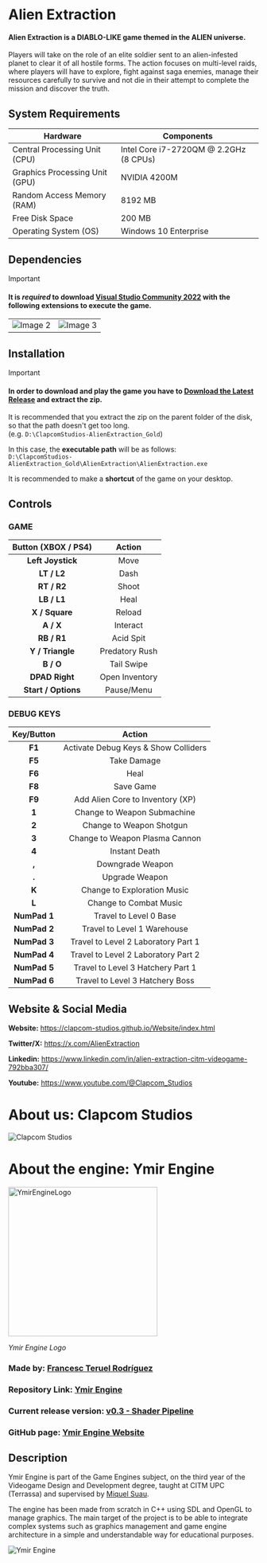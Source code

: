 # Alien Extraction

#### Alien Extraction is a DIABLO-LIKE game themed in the ALIEN universe.

Players will take on the role of an elite soldier sent to an alien-infested planet to clear it of all hostile forms. The action focuses on multi-level raids, where players will have to explore, fight against saga enemies, manage their resources carefully to survive and not die in their attempt to complete the mission and discover the truth.

## System Requirements

| Hardware | Components |
| --- | --- |
| Central Processing Unit (CPU) | Intel Core i7-2720QM @ 2.2GHz (8 CPUs) |
| Graphics Processing Unit (GPU) | NVIDIA 4200M |
| Random Access Memory (RAM) | 8192 MB |
| Free Disk Space | 200 MB |
| Operating System (OS) | Windows 10 Enterprise |

## Dependencies

> [!IMPORTANT]
> #### It is _required_ to download [Visual Studio Community 2022](https://visualstudio.microsoft.com/es/free-developer-offers/) with the following extensions to execute the game.
> <table>
>   <tr>
>     <td align="center">
>       <img src="https://github.com/Clapcom-Studios/Alien-Extraction/assets/99948892/ded6aef0-c9ff-4666-95cb-3123b605b5cf" alt="Image 2"/>
>     </td>
>     <td align="center">
>       <img src="https://github.com/Clapcom-Studios/Alien-Extraction/assets/99948892/f4189760-dc3b-4a91-890b-5e1bb4180416" alt="Image 3"/>
>     </td>
>   </tr>
> </table>

## Installation

> [!IMPORTANT]
> #### In order to download and play the game you have to [Download the Latest Release](https://github.com/Clapcom-Studios/Alien-Extraction/releases) and extract the zip.
> It is recommended that you extract the zip on the parent folder of the disk, so that the path doesn't get too long. <br>
> (e.g. ```D:\ClapcomStudios-AlienExtraction_Gold```)
>
> In this case, the **executable path** will be as follows: <br>
> ```D:\ClapcomStudios-AlienExtraction_Gold\AlienExtraction\AlienExtraction.exe```
>
> It is recommended to make a **shortcut** of the game on your desktop.

## Controls

### GAME
    
| Button (XBOX / PS4) | Action           |
|:-------------------:|:----------------:|
| **Left Joystick**   | Move             |
| **LT / L2**         | Dash             |
| **RT / R2**         | Shoot            |
| **LB / L1**         | Heal             |
| **X / Square**      | Reload           |
| **A / X**           | Interact         |
| **RB / R1**         | Acid Spit        |
| **Y / Triangle**    | Predatory Rush   |
| **B / O**           | Tail Swipe       |
| **DPAD Right**      | Open Inventory   |
| **Start / Options** | Pause/Menu       |

### DEBUG KEYS

|            Key/Button            |               Action                 |
|:--------------------------------:|:------------------------------------:|
| **F1**                           | Activate Debug Keys & Show Colliders |
| **F5**                           | Take Damage                          |
| **F6**                           | Heal                                 |
| **F8**                           | Save Game                            |
| **F9**                           | Add Alien Core to Inventory (XP)     |
| **1**                            | Change to Weapon Submachine          |
| **2**                            | Change to Weapon Shotgun             |
| **3**                            | Change to Weapon Plasma Cannon       |
| **4**                            | Instant Death                        |
| **,**                            | Downgrade Weapon                     |
| **.**                            | Upgrade Weapon                       |
| **K**                            | Change to Exploration Music          |
| **L**                            | Change to Combat Music               |
| **NumPad 1**                     | Travel to Level 0 Base               |
| **NumPad 2**                     | Travel to Level 1 Warehouse          |
| **NumPad 3**                     | Travel to Level 2 Laboratory Part 1  |
| **NumPad 4**                     | Travel to Level 2 Laboratory Part 2  |
| **NumPad 5**                     | Travel to Level 3 Hatchery Part 1    |
| **NumPad 6**                     | Travel to Level 3 Hatchery Boss      |

## Website & Social Media

**Website:** https://clapcom-studios.github.io/Website/index.html

**Twitter/X:** https://x.com/AlienExtraction

**Linkedin:** https://www.linkedin.com/in/alien-extraction-citm-videogame-792bba307/

**Youtube:** https://www.youtube.com/@Clapcom_Studios

# About us: Clapcom Studios

![Clapcom Studios](https://github.com/Clapcom-Studios/Alien-Extraction/assets/99948892/a5e6e568-38fa-4440-ae85-1f9363bb4397)

# About the engine: Ymir Engine

<img src="https://github.com/francesctr4/Ymir-Engine/assets/99948892/d686ac0f-9cc2-43b1-b6dd-1682679b1617" alt="YmirEngineLogo" width="300" height="300"/>

_Ymir Engine Logo_

### Made by: [Francesc Teruel Rodríguez](https://github.com/francesctr4)

### Repository Link: [Ymir Engine](https://github.com/francesctr4/Ymir-Engine)

### Current release version: [v0.3 - Shader Pipeline](https://github.com/francesctr4/Ymir-Engine/releases/tag/v0.3)

### GitHub page: [Ymir Engine Website](https://francesctr4.github.io/Ymir-Engine/)

## Description

Ymir Engine is part of the Game Engines subject, on the third year of the Videogame Design and Development degree, 
taught at CITM UPC (Terrassa) and supervised by [Miquel Suau](https://github.com/MayKoder).

The engine has been made from scratch in C++ using SDL and OpenGL to manage graphics. The main target of the project is to
be able to integrate complex systems such as graphics management and game engine architecture in a simple and understandable way
for educational purposes.

![Ymir Engine](https://github.com/Clapcom-Studios/Alien-Extraction/assets/99948892/e7bc2375-1484-473a-9125-35d1ea381f2d)
